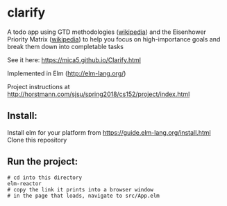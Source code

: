 # clarify
A todo app using GTD methodologies ([wikipedia](https://en.wikipedia.org/wiki/Getting_Things_Done)) and the Eisenhower Priority Matrix ([wikipedia](https://en.wikipedia.org/wiki/Time_management#The_Eisenhower_Method)) to help you focus on high-importance goals and break them down into completable tasks

See it here: https://mica5.github.io/Clarify.html

Implemented in Elm (http://elm-lang.org/)

Project instructions at http://horstmann.com/sjsu/spring2018/cs152/project/index.html

## Install:

Install elm for your platform from https://guide.elm-lang.org/install.html  
Clone this repository

## Run the project:  

    # cd into this directory
    elm-reactor
    # copy the link it prints into a browser window
    # in the page that loads, navigate to src/App.elm
